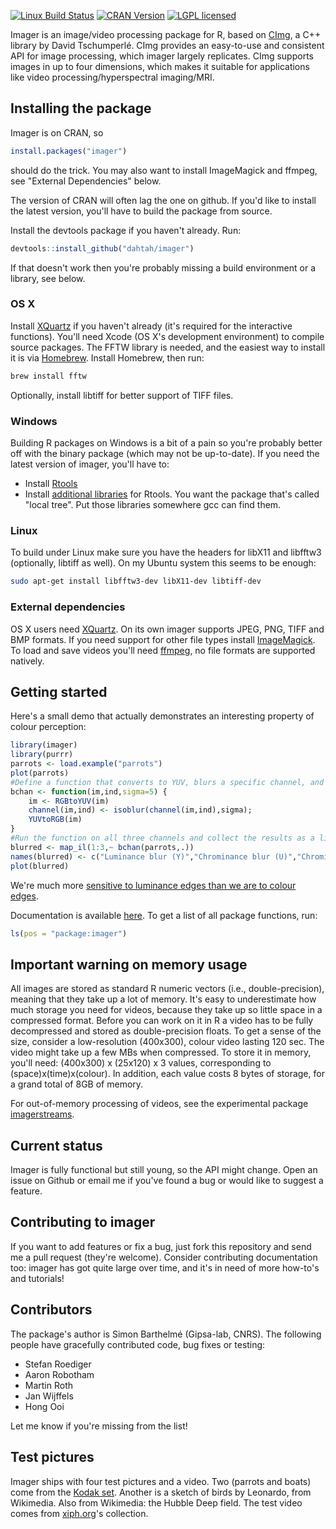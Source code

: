 [![Linux Build Status](https://travis-ci.org/dahtah/imager.png?branch=master)](https://travis-ci.org/dahtah/imager/)
[![CRAN Version](https://www.r-pkg.org/badges/version/imager)](https://cran.r-project.org/package=imager)
[![LGPL licensed](https://img.shields.io/badge/license-LGPL--3-blue.svg)](./LICENSE)

Imager is an image/video processing package for R, based on [CImg](http://cimg.eu/), a C++ library by David Tschumperlé. CImg provides an easy-to-use and consistent API for image processing, which imager largely replicates. CImg supports images in up to four dimensions, which makes it suitable for applications like video processing/hyperspectral imaging/MRI.

## Installing the package

Imager is on CRAN, so

```r
install.packages("imager")
```

should do the trick. You may also want to install ImageMagick and ffmpeg, see "External Dependencies" below. 

The version of CRAN will often lag the one on github. If you'd like to install the latest version, you'll have to build the package from source. 

Install the devtools package if you haven't already. Run:

```r
devtools::install_github("dahtah/imager")
```

If that doesn't work then you're probably missing a build environment or a library, see below.


### OS X

Install [XQuartz](https://www.xquartz.org/) if you haven't already (it's required for the interactive functions). 
You'll need Xcode (OS X's development environment) to compile source packages. The FFTW library is needed, and the easiest way to install it is via [Homebrew](http://brew.sh/). Install Homebrew, then run:

```sh
brew install fftw
```

Optionally, install libtiff for better support of TIFF files. 

### Windows

Building R packages on Windows is a bit of a pain so you're probably better off with the binary package (which may not be up-to-date). If you need the latest version of imager, you'll have to:

- Install [Rtools](https://cran.r-project.org/bin/windows/Rtools/index.html)
- Install [additional libraries](http://www.stats.ox.ac.uk/pub/Rtools/libs.html) for Rtools. You want the package that's called "local tree". Put those libraries somewhere gcc can find them. 

### Linux

To build under Linux make sure you have the headers for libX11 and libfftw3 (optionally, libtiff as well). On my Ubuntu system this seems to be enough:

```sh
sudo apt-get install libfftw3-dev libX11-dev libtiff-dev
```

### External dependencies

OS X users need [XQuartz](https://www.xquartz.org/). 
On its own imager supports JPEG, PNG, TIFF and BMP formats. If you need support for other file types install [ImageMagick](http://www.imagemagick.org/script/download.php).
To load and save videos you'll need [ffmpeg](http://ffmpeg.org/download.html), no file formats are supported natively.


## Getting started 

Here's a small demo that actually demonstrates an interesting property of colour perception:

```r
library(imager)
library(purrr)
parrots <- load.example("parrots")
plot(parrots)
#Define a function that converts to YUV, blurs a specific channel, and converts back
bchan <- function(im,ind,sigma=5) { 
	im <- RGBtoYUV(im)
	channel(im,ind) <- isoblur(channel(im,ind),sigma); 
	YUVtoRGB(im)
}
#Run the function on all three channels and collect the results as a list
blurred <- map_il(1:3,~ bchan(parrots,.))
names(blurred) <- c("Luminance blur (Y)","Chrominance blur (U)","Chrominance blur (V)")
plot(blurred)
```
	
We're much more [sensitive to luminance edges than we are to colour edges](https://en.wikipedia.org/wiki/Chroma_subsampling). 

Documentation is available [here](http://dahtah.github.io/imager/). To get a list of all package functions, run:

```r
ls(pos = "package:imager")
```

## Important warning on memory usage

All images are stored as standard R numeric vectors (i.e., double-precision), meaning that they take up a lot of memory. It's easy to underestimate how much storage you need for videos, because they take up so little space in a compressed format. Before you can work on it in R a video has to be fully decompressed and stored as double-precision floats. To get a sense of the size, consider a low-resolution (400x300), colour video lasting 120 sec. The video might take up a few MBs when compressed. To store it in memory, you'll need:
(400x300) x (25x120) x 3
values, corresponding to (space)x(time)x(colour). In addition, each value costs 8 bytes of storage, for a grand total of 8GB of memory.

For out-of-memory processing of videos, see the experimental package [imagerstreams](https://github.com/dahtah/imagerstreams). 


## Current status

Imager is fully functional but still young, so the API might change. Open an issue on Github or email me if you've found a bug or would like to suggest a feature.

## Contributing to imager

If you want to add features or fix a bug, just fork this repository and send me a pull request (they're welcome). Consider contributing documentation too: imager has got quite large over time, and it's in need of more how-to's and tutorials! 

## Contributors 

The package's author is Simon Barthelmé (Gipsa-lab, CNRS). The following people have gracefully contributed code, bug fixes or testing:
- Stefan Roediger
- Aaron Robotham
- Martin Roth
- Jan Wijffels
- Hong Ooi

Let me know if you're missing from the list! 

## Test pictures

Imager ships with four test pictures and a video. Two (parrots and boats) come from the [Kodak set](http://r0k.us/graphics/kodak/). Another is a sketch of birds by Leonardo, from Wikimedia. Also from Wikimedia: the Hubble Deep field. 
The test video comes from [xiph.org](https://media.xiph.org/video/derf/)'s collection.
